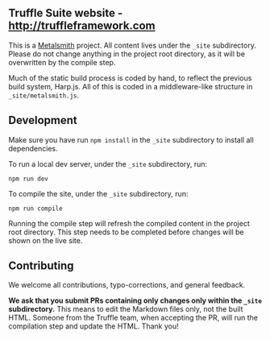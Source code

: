 ## Truffle Suite website - http://truffleframework.com

This is a [Metalsmith](http://www.metalsmith.io/) project. All content lives under the `_site` subdirectory. Please do not change anything in the project root directory, as it will be overwritten by the compile step.

Much of the static build process is coded by hand, to reflect the previous build system, Harp.js. All of this is coded in a middleware-like structure in `_site/metalsmith.js`.

## Development

Make sure you have run `npm install` in the `_site` subdirectory to install all dependencies.

To run a local dev server, under the `_site` subdirectory, run:

```
npm run dev
```

To compile the site, under the `_site` subdirectory, run:

```
npm run compile
```

Running the compile step will refresh the compiled content in the project root directory. This step needs to be completed before changes will be shown on the live site.

## Contributing

We welcome all contributions, typo-corrections, and general feedback.

**We ask that you submit PRs containing only changes only within the `_site` subdirectory.** This means to edit the Markdown files only, not the built HTML. Someone from the Truffle team, when accepting the PR, will run the compilation step and update the HTML. Thank you!
